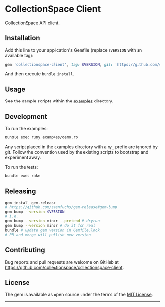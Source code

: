 # CollectionSpace Client

CollectionSpace API client.

## Installation

Add this line to your application's Gemfile (replace `$VERSION` with an available tag):

```ruby
gem 'collectionspace-client', tag: $VERSION, git: 'https://github.com/collectionspace/collectionspace-client.git'
```

And then execute `bundle install`.

## Usage

See the sample scripts within the [examples](examples/) directory.

## Development

To run the examples:

```bash
bundle exec ruby examples/demo.rb
```

Any script placed in the examples directory with a `my_` prefix are ignored by git. Follow the convention used by the existing scripts to bootstrap and experiment away.

To run the tests:

```bash
bundle exec rake
```

## Releasing

```bash
gem install gem-release
# https://github.com/svenfuchs/gem-release#gem-bump
gem bump --version $VERSION
# i.e.
gem bump --version minor --pretend # dryrun
gem bump --version minor # do it for real
bundle # update gem version in Gemfile.lock
# PR and merge will publish new version
```

## Contributing

Bug reports and pull requests are welcome on GitHub at https://github.com/collectionspace/collectionspace-client.

## License

The gem is available as open source under the terms of the [MIT License](http://opensource.org/licenses/MIT).

---
